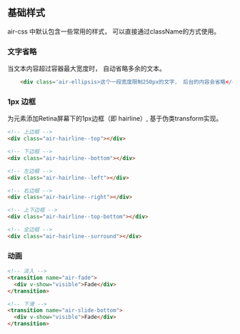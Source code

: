 ## 基础样式
air-css 中默认包含一些常用的样式， 可以直接通过className的方式使用。

### 文字省略
当文本内容超过容器最大宽度时， 自动省略多余的文本。

```html
    <div class='air-ellipsis>这个一段宽度限制250px的文字， 后台的内容会省略</div>
```

### 1px 边框
 为元素添加Retina屏幕下的1px边框（即 hairline）, 基于伪类transform实现。


```html
<!-- 上边框 -->
<div class="air-hairline--top"></div>

<!-- 下边框 -->
<div class="air-hairline--bottom"></div>

<!-- 左边框 -->
<div class="air-hairline--left"></div>

<!-- 右边框 -->
<div class="air-hairline--right"></div>

<!-- 上下边框 -->
<div class="air-hairline--top-bottom"></div>

<!-- 全边框 -->
<div class="air-hairline--surround"></div>
```

### 动画
```html
<!-- 淡入 -->
<transition name="air-fade">
  <div v-show="visible">Fade</div>
</transition>

<!-- 下滑 -->
<transition name="air-slide-bottom">
  <div v-show="visible">Fade</div>
</transition>
```
